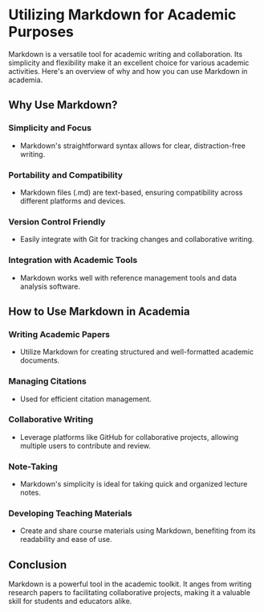 # Utilizing Markdown for Academic Purposes

Markdown is a versatile tool for academic writing and collaboration. Its simplicity and flexibility make it an excellent choice for various academic activities. Here's an overview of why and how you can use Markdown in academia.

## Why Use Markdown?

### Simplicity and Focus
- Markdown's straightforward syntax allows for clear, distraction-free writing.

### Portability and Compatibility
- Markdown files (.md) are text-based, ensuring compatibility across different platforms and devices.

### Version Control Friendly
- Easily integrate with Git for tracking changes and collaborative writing.

### Integration with Academic Tools
- Markdown works well with reference management tools and data analysis software.

## How to Use Markdown in Academia

### Writing Academic Papers
- Utilize Markdown for creating structured and well-formatted academic documents.

### Managing Citations
- Used for efficient citation management.

### Collaborative Writing
- Leverage platforms like GitHub for collaborative projects, allowing multiple users to contribute and review.

### Note-Taking
- Markdown's simplicity is ideal for taking quick and organized lecture notes.

### Developing Teaching Materials
- Create and share course materials using Markdown, benefiting from its readability and ease of use.

## Conclusion

Markdown is a powerful tool in the academic toolkit. It anges from writing research papers to facilitating collaborative projects, making it a valuable skill for students and educators alike.
